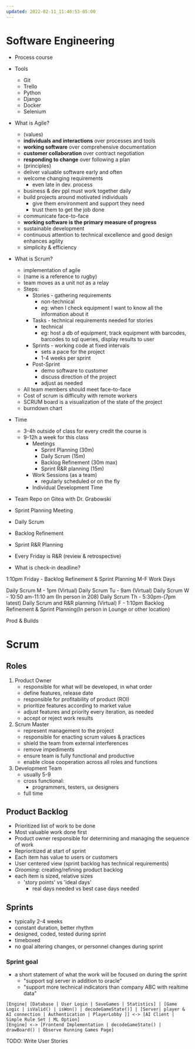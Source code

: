 ```yaml
---
updated: 2022-02-11_11:40:53-05:00
---
```

# Software Engineering
* Process course
* Tools
	* Git
	* Trello
	* Python
	* Django
	* Docker
	* Selenium
* What is Agile?
	* (values)
	* **individuals and interactions** over processes and tools
	* **working software** over comprehensive documentation
	* **customer collaboration** over contract negotiation
	* **responding to change** over following a plan
	* (principles)
	* deliver valuable software early and often
	* welcome changing requirements
		* even late in dev. process
	* business & dev ppl must work together daily
	* build projects around motivated individuals
		* give them environment and support they need
		* trust them to get the job done
	* communicate face-to-face
	* **working software is the primary measure of progress**
	* sustainable development
	* continuous attention to technical excellence and good design enhances agility
	* simplicity & efficiency 
* What is Scrum?
	* implementation of agile
	* (name is a reference to rugby)
	* team moves as a unit not as a relay
	* Steps:
		* Stories - gathering requirements 
			* non-technical
			* eg: when I check equipment I want to know all the information about it
		* Tasks - technical requirements needed for stories
			* technical
			* eg: host a db of equipment, track equipment with barcodes, barcodes to sql queries, display results to user
		* Sprints - working code at fixed intervals
			* sets a pace for the project
			* 1-4 weeks per sprint
		* Post-Sprint
			* demo software to customer
			* discuss direction of the project
			* adjust as needed
	* All team members should meet face-to-face 
	* Cost of scrum is difficulty with remote workers
	* SCRUM board is a visualization of the state of the project
	* burndown chart
* Time
	* 3-4h outside of class for every credit the course is
	* 9-12h a week for this class
		* Meetings
			* Sprint Planning (30m)
			* Daily Scrum (15m)
			* Backlog Refinement (30m max)
			* Sprint R&R planning (15m)
		* Work Sessions (as a team)
			* regularly scheduled or on the fly
		* Individual Development Time


* Team Repo on Gitea with Dr. Grabowski


* Sprint Planning Meeting
* Daily Scrum
* Backlog Refinement
* Sprint R&R Planning
* Every Friday is R&R (review & retrospective)
* What is check-in deadline?

1:10pm Friday - Backlog Refinement & Sprint Planning
M-F Work Days

Daily Scrum
M  - 1pm (Virtual)  Daily Scrum
Tu - 9am (Virtual)  Daily Scrum
W  - 10:50 am-11:10 am (In person in 208) Daily Scrum
Th - 5:30pm-(7pm latest) Daily Scrum and R&R planning (Virtual)
F  - 1:10pm Backlog Refinement & Sprint Planning(In person in Lounge or other location)

Prod & Builds

# Scrum
## Roles
1. Product Owner
	* responsible for what will be developed, in what order
	* define features, release date
	* responsible for profitability of product (ROI)
	* prioritize features according to market value
	* adjust features and priority every iteration, as needed
	* accept or reject work results
2. Scrum Master
	* represent management to the project
	* responsible for enacting scrum values & practices
	* shield the team from external interferences
	* remove impediments
	* ensure team is fully functional and productive
	* enable close cooperation across all roles and functions
3. Development Team
	* usually 5-9
	* cross functional:
		* programmers, testers, ux designers
	* full time

## Product Backlog
* Prioritized list of work to be done
* Most valuable work done first
* Product owner responsible for determining and managing the sequence of work
* Reprioritized at start of sprint
* Each item has value to users or customers
* User centered view (sprint backlog has technical requirements)
* *Grooming*: creating/refining product backlog
* each item is sized, relative sizes
	* 'story points' vs 'ideal days'
		* real days needed vs best case days needed
## Sprints
* typically 2-4 weeks
* constant duration, better rhythm
* designed, coded, tested during sprint
* timeboxed
* no goal altering changes, or personnel changes during sprint
### Sprint goal
* a short statement of what the work will be focused on during the sprint
	* "support sql server in addition to oracle"
	* "support more technical indicators than company ABC with realtime data"

```nomnoml
[Engine| [Database | User Login | SaveGames | Statistics] | [Game Logic | isValid() | isWon() | decodeGameState()] | [Server| player & AI connection | Authentication | PlayerLobby ]] <-> [AI Client | Simple Rule Set | ML Option]
[Engine] <-> [Frontend Implementation | decodeGameState() | drawBoard() | Observe Running Games Page]

```

TODO: Write User Stories

